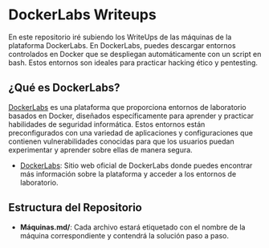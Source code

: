 # DockerLabs Writeups


En este repositorio iré subiendo los WriteUps de las máquinas de la plataforma DockerLabs. En DockerLabs, puedes descargar entornos controlados en Docker que se despliegan automáticamente con un script en bash. Estos entornos son ideales para practicar hacking ético y pentesting.

## ¿Qué es DockerLabs?


[DockerLabs](https://dockerlabs.es/) es una plataforma que proporciona entornos de laboratorio basados en Docker, diseñados específicamente para aprender y practicar habilidades de seguridad informática. Estos entornos están preconfigurados con una variedad de aplicaciones y configuraciones que contienen vulnerabilidades conocidas para que los usuarios puedan experimentar y aprender sobre ellas de manera segura.

- [DockerLabs](https://dockerlabs.es/): Sitio web oficial de DockerLabs donde puedes encontrar más información sobre la plataforma y acceder a los entornos de laboratorio.

## Estructura del Repositorio


- **Máquinas.md/**: Cada archivo estará etiquetado con el nombre de la máquina correspondiente y contendrá la solución paso a paso.
